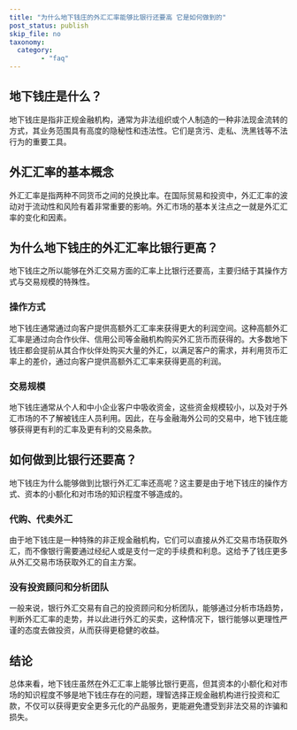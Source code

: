 ```yaml
---
title: "为什么地下钱庄的外汇汇率能够比银行还要高 它是如何做到的"
post_status: publish
skip_file: no
taxonomy:
  category:
        - "faq"
---
```


## 地下钱庄是什么？

地下钱庄是指非正规金融机构，通常为非法组织或个人制造的一种非法现金流转的方式，其业务范围具有高度的隐秘性和违法性。它们是贪污、走私、洗黑钱等不法行为的重要工具。

## 外汇汇率的基本概念

外汇汇率是指两种不同货币之间的兑换比率。在国际贸易和投资中，外汇汇率的波动对于流动性和风险有着非常重要的影响。外汇市场的基本关注点之一就是外汇汇率的变化和因素。

## 为什么地下钱庄的外汇汇率比银行更高？

地下钱庄之所以能够在外汇交易方面的汇率上比银行还要高，主要归结于其操作方式与交易规模的特殊性。

### 操作方式

地下钱庄通常通过向客户提供高额外汇汇率来获得更大的利润空间。这种高额外汇汇率是通过向合作伙伴、信用公司等金融机构购买外汇货币而获得的。大多数地下钱庄都会提前从其合作伙伴处购买大量的外汇，以满足客户的需求，并利用货币汇率上的差价，通过向客户提供高额外汇汇率来获得更高的利润。

### 交易规模

地下钱庄通常从个人和中小企业客户中吸收资金，这些资金规模较小，以及对于外汇市场的不了解被钱庄人员利用。因此，在与金融海外公司的交易中，地下钱庄能够获得更有利的汇率及更有利的交易条款。

## 如何做到比银行还要高？

地下钱庄为什么能够做到比银行外汇汇率还高呢？这主要是由于地下钱庄的操作方式、资本的小额化和对市场的知识程度不够造成的。

### 代购、代卖外汇

由于地下钱庄是一种特殊的非正规金融机构，它们可以直接从外汇交易市场获取外汇，而不像银行需要通过经纪人或是支付一定的手续费和利息。这给予了钱庄更多从外汇交易市场获取外汇的自主方案。

### 没有投资顾问和分析团队

一般来说，银行外汇交易有自己的投资顾问和分析团队，能够通过分析市场趋势，判断外汇汇率的走势，并以此进行外汇的买卖，这种情况下，银行能够以更理性严谨的态度去做投资，从而获得更稳健的收益。

## 结论

总体来看，地下钱庄虽然在外汇汇率上能够比银行更高，但其资本的小额化和对市场的知识程度不够是地下钱庄存在的问题，理智选择正规金融机构进行投资和汇款，不仅可以获得更安全更多元化的产品服务，更能避免遭受到非法交易的诈骗和损失。
